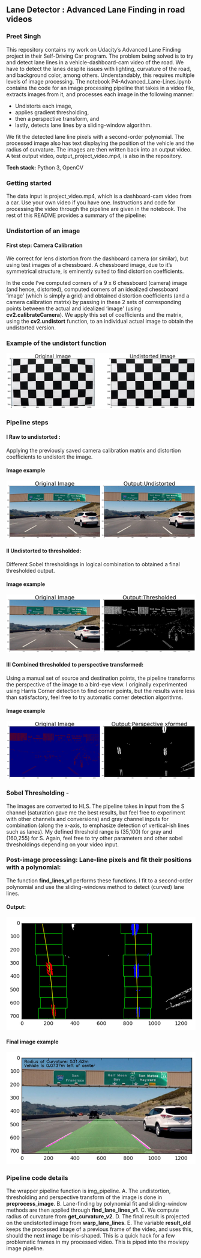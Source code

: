 ##

## Lane Detector : Advanced Lane Finding in road videos
### Preet Singh
This repository contains my work on Udacity’s Advanced Lane Finding project in their Self-Driving Car program. The problem being solved is to try and detect lane lines in a vehicle-dashboard-cam video of the road. We have to detect the lanes despite issues with lighting, curvature of the road, and background color, among others. Understandably, this requires multiple levels of image processing. The notebook P4-Advanced_Lane-Lines.ipynb  contains the code for an image processing pipeline that takes in a video file, extracts images from it, and processes each image in the following manner:
* Undistorts each image, 
* applies gradient thresholding,
* then a perspective transform, and 
* lastly, detects lane lines by a sliding-window algorithm. 

We fit the detected lane line pixels with a second-order polynomial. The processed image also has text displaying the position of the vehicle and the radius of curvature. The images are then written back into an output video. A test output video, output_project_video.mp4,  is also in the repository. 
 

**Tech stack:** Python 3, OpenCV

### Getting started
The data input is project_video.mp4, which is a dashboard-cam video from a car. Use your own video if you have one. Instructions and code for processing the video through the pipeline are given in the notebook. The rest of this README provides a summary of the pipeline:


### Undistortion of an image
#### First step: Camera Calibration
We correct for lens distortion from the dashboard camera (or similar), but using test images of a chessboard. A chessboard image, due to it’s symmetrical structure, is eminently suited to find distortion coefficients. 

In the code I’ve computed corners of a 9 x 6 chessboard (camera) image (and hence, distorted), computed corners of an idealized chessboard ‘image’ (which is simply a grid) and obtained distortion coefficients (and a camera calibration matrix) by passing in these 2 sets of corresponding points between the actual and idealized ‘image' (using **cv2.calibrateCamera**). We apply this set of coefficients and the matrix, using the **cv2.undistort** function, to an individual actual image to obtain the undistorted version. 

### Example of the undistort function 
![undistort1](images/original2undistorted_chessboard.png)



### Pipeline steps

#### I Raw to undistorted : 
Applying the previously saved camera calibration matrix and distortion coefficients to undistort the image. 
#### Image example 
![undistort2](images/original2undistorted.png)


#### II Undistorted to thresholded:
Different Sobel thresholdings in logical combination to obtained a final thresholded output. 

#### Image example
![undistorted to thresholded](images/undistorted2thresholded.png)

#### III Combined thresholded to perspective transformed:
Using a manual set of source and destination points, the pipeline transforms the perspective of the image to a bird-eye view. I originally experimented using Harris Corner detection to find corner points, but the results were less than satisfactory, feel free to try automatic corner detection algorithms. 
#### Image example
![combined](images/combined_thresholded2perspective_xformed.png)



### Sobel Thresholding - 
The images are converted to HLS. The pipeline takes in input from the S channel (saturation gave me the best results, but feel free to experiment with other channels and conversions) and gray channel inputs for combination (along the x-axis, to emphasize detection of vertical-ish lines such as lanes). My defined threshold range is (35,100) for gray and (160,255) for S. Again, feel free to try other parameters and other sobel thresholdings depending on your video input. 

### Post-image processing: Lane-line pixels and fit their positions with a polynomial:
The function **find_lines_v1** performs these functions. I fit to a second-order polynomial and use the sliding-windows method to detect (curved) lane lines. 
#### Output:
![polynomial](images/find_lane_lines.png)

#### Final image example
![final](images/final_result.png) 


### Pipeline code details 
The wrapper pipeline function is img_pipeline.
A. The undistortion, thresholding and perspective transform of the image is done in **preprocess_image**. 
B. Lane-finding by polynomial fit and sliding-window methods are then applied through **find_lane_lines_v1**.
C. We compute radius of curvature from **get_curvature_v2**.
D. The final result is projected on the undistorted image from **warp_lane_lines**. 
E. The variable **result_old** keeps the processed image of a previous frame of the video, and uses this, should the next image be mis-shaped. This is a quick hack for a few problematic frames in my processed video. This is piped into the moviepy image pipeline. 
